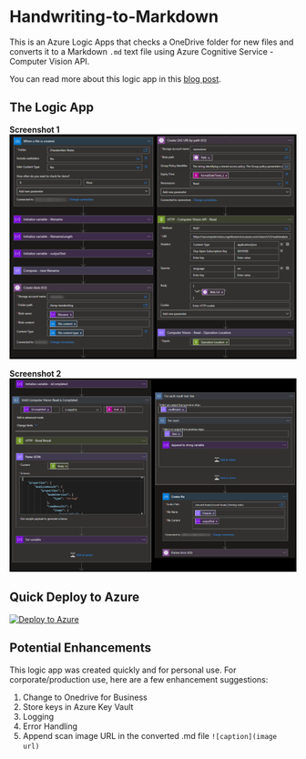 # Handwriting-to-Markdown
This is an Azure Logic Apps that checks a OneDrive folder for new files and converts it to a Markdown `.md` text file using Azure Cognitive Service - Computer Vision API.

You can read more about this logic app in this [blog post](/raztype/handwriting-to-second-brain/).

## The Logic App
**Screenshot 1**
![Logic App Screenshot 1](/img/logicapp-part1.png)

**Screenshot 2**
![Logic App Screenshot 2](/img/logicapp-part2.png)

## Quick Deploy to Azure
[![Deploy to Azure](https://aka.ms/deploytoazurebutton)](https://portal.azure.com/#create/Microsoft.Template/uri/https%3A%2F%2Fraw.githubusercontent.com%2Fraffertyuy%2FHandwriting-to-Markdown%2Fmaster%2FHandwriting-to-Markdown-LogicApp%2Fazuredeploy.json)

## Potential Enhancements
This logic app was created quickly and for personal use. For corporate/production use, here are a few enhancement suggestions:
1. Change to Onedrive for Business
2. Store keys in Azure Key Vault
3. Logging
4. Error Handling
5. Append scan image URL in the converted .md file `![caption](image url)`